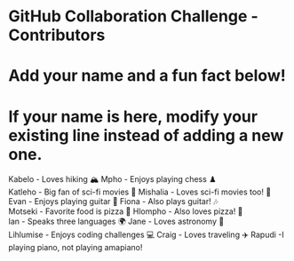# GitHub Collaboration Challenge - Contributors

# Add your name and a fun fact below!
# If your name is here, modify your existing line instead of adding a new one.

Kabelo - Loves hiking 🏔️  Mpho - Enjoys playing chess ♟️  
Katleho - Big fan of sci-fi movies 🎥 Mishalia - Loves sci-fi movies too! 🚀  
Evan - Enjoys playing guitar 🎸 Fiona - Also plays guitar! 🎶  
Motseki - Favorite food is pizza 🍕 Hlompho - Also loves pizza! 🍕  
Ian - Speaks three languages 🌍 Jane - Loves astronomy 🔭  
Lihlumise - Enjoys coding challenges 💻 Craig - Loves traveling ✈️
Rapudi -I playing piano, not playing amapiano!